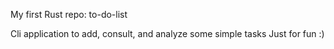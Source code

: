 My first Rust repo: to-do-list

Cli application to add, consult, and analyze some simple tasks
Just for fun :)
